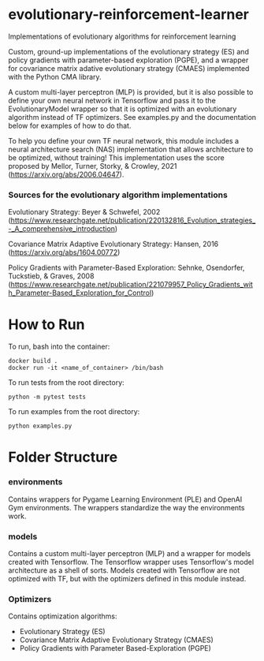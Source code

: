 # evolutionary-reinforcement-learner
Implementations of evolutionary algorithms for reinforcement learning

Custom, ground-up implementations of the evolutionary strategy (ES) and policy gradients with parameter-based exploration (PGPE), and a wrapper for covariance matrix adative evolutionary strategy (CMAES) implemented with the Python CMA library.  

A custom multi-layer perceptron (MLP) is provided, but it is also possible to define your own neural network in Tensorflow and pass it to the EvolutionaryModel wrapper so that it is optimized with an evolutionary algorithm instead of TF optimizers.  See examples.py and the documentation below for examples of how to do that.

To help you define your own TF neural network, this module includes a neural architecture search (NAS) implementation that allows architecture to be optimized, without training!  This implementation uses the score proposed by Mellor, Turner, Storky, & Crowley, 2021 (https://arxiv.org/abs/2006.04647).  

### Sources for the evolutionary algorithm implementations
Evolutionary Strategy: Beyer & Schwefel, 2002 (https://www.researchgate.net/publication/220132816_Evolution_strategies_-_A_comprehensive_introduction)

Covariance Matrix Adaptive Evolutionary Strategy:  Hansen, 2016 (https://arxiv.org/abs/1604.00772)

Policy Gradients with Parameter-Based Exploration: Sehnke, Osendorfer, Tuckstieb, & Graves, 2008 (https://www.researchgate.net/publication/221079957_Policy_Gradients_with_Parameter-Based_Exploration_for_Control)

# How to Run

To run, bash into the container:

```
docker build .
docker run -it <name_of_container> /bin/bash
```

To run tests from the root directory:

```
python -m pytest tests
```

To run examples from the root directory:

```
python examples.py
```

# Folder Structure

### environments

Contains wrappers for Pygame Learning Environment (PLE) and OpenAI Gym environments.  The wrappers standardize the way the environments work.

### models

Contains a custom multi-layer perceptron (MLP) and a wrapper for models created with Tensorflow.  The Tensorflow wrapper uses Tensorflow's model architecture as a shell of sorts.  Models created with Tensorflow are not optimized with TF, but with the optimizers defined in this module instead. 

### Optimizers

Contains optimization algorithms:
* Evolutionary Strategy (ES)
* Covariance Matrix Adaptive Evolutionary Strategy (CMAES)
* Policy Gradients with Parameter Based-Exploration (PGPE)
